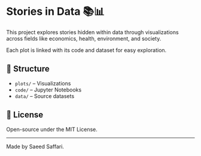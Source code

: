 # Stories in Data 📚📊

This project explores stories hidden within data through visualizations across fields like economics, health, environment, and society.

Each plot is linked with its code and dataset for easy exploration.

## 📂 Structure
- `plots/` – Visualizations
- `code/` – Jupyter Notebooks
- `data/` – Source datasets

## 🔗 License
Open-source under the MIT License.

---

Made by Saeed Saffari.
